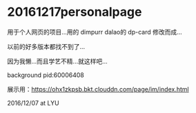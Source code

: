 # 20161217personalpage

用于个人网页的项目...用的 dimpurr dalao的 dp-card 修改而成...

以前的好多版本都找不到了...

因为我懒...而且学艺不精...就这样吧...

background pid:60006408

展示用：https://ohx1zkpsb.bkt.clouddn.com/page/im/index.html

2016/12/07 at LYU
